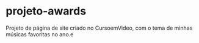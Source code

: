 # projeto-awards
 Projeto de página de site criado no CursoemVideo, com o tema de minhas músicas favoritas no ano.e 
